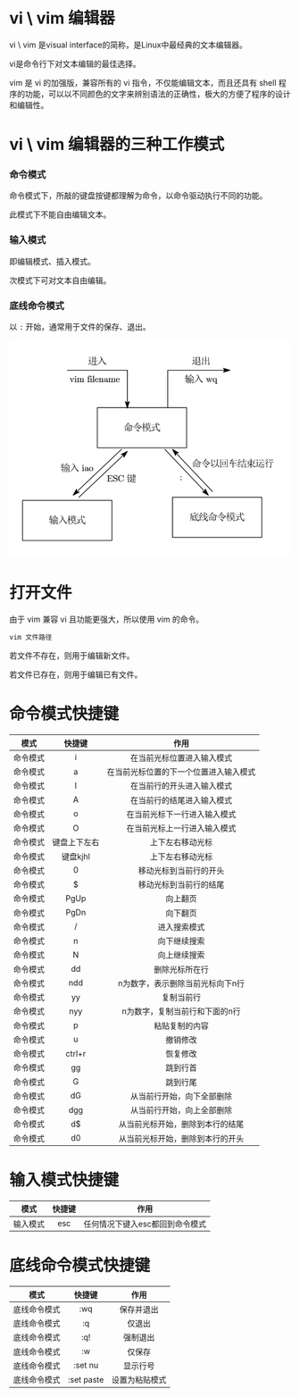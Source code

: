# vi \ vim 编辑器

vi \ vim 是visual interface的简称，是Linux中最经典的文本编辑器。

vi是命令行下对文本编辑的最佳选择。

vim 是 vi 的加强版，兼容所有的 vi 指令，不仅能编辑文本，而且还具有 shell 程序的功能，可以以不同颜色的文字来辨别语法的正确性，极大的方便了程序的设计和编辑性。

# vi \ vim 编辑器的三种工作模式

### 命令模式

命令模式下，所敲的键盘按键都理解为命令，以命令驱动执行不同的功能。

此模式下不能自由编辑文本。

### 输入模式

即编辑模式、插入模式。

次模式下可对文本自由编辑。

### 底线命令模式

以 `:` 开始，通常用于文件的保存、退出。

![](vim编辑器工作模式.svg)

# 打开文件

由于 vim 兼容 vi 且功能更强大，所以使用 vim 的命令。

```bash
vim 文件路径
```

若文件不存在，则用于编辑新文件。

若文件已存在，则用于编辑已有文件。

# 命令模式快捷键

|   模式   | 快捷键 |              作用               |
| :------: | :----: | :-----------------------------: |
| 命令模式 |   i    |   在当前光标位置进入输入模式    |
| 命令模式 |   a    | 在当前光标位置的下一个位置进入输入模式  |
| 命令模式 |   I    |   在当前行的开头进入输入模式    |
| 命令模式 |   A    |   在当前行的结尾进入输入模式    |
| 命令模式 |   o    |  在当前光标下一行进入输入模式   |
| 命令模式 |   O    |  在当前光标上一行进入输入模式   |
| 命令模式 |   键盘上下左右    |   上下左右移动光标    |
| 命令模式 |   键盘kjhl    | 上下左右移动光标  |
| 命令模式 |   0    |   移动光标到当前行的开头    |
| 命令模式 |   $    |   移动光标到当前行的结尾    |
| 命令模式 |   PgUp    |  向上翻页   |
| 命令模式 |   PgDn    |  向下翻页   |
| 命令模式 |  /   | 进入搜索模式 |
| 命令模式 |  n   | 向下继续搜索 |
| 命令模式 |  N   | 向上继续搜索 |
| 命令模式 |  dd   | 删除光标所在行 |
| 命令模式 |  ndd   | n为数字，表示删除当前光标向下n行 |
| 命令模式 |  yy   | 复制当前行 |
| 命令模式 |   nyy    |   n为数字，复制当前行和下面的n行    |
| 命令模式 |   p    | 粘贴复制的内容  |
| 命令模式 |   u    |   撤销修改    |
| 命令模式 |   ctrl+r    |   恢复修改    |
| 命令模式 |   gg    |  跳到行首   |
| 命令模式 |   G    |  跳到行尾   |
| 命令模式 |  dG   | 从当前行开始，向下全部删除 |
| 命令模式 |  dgg   | 从当前行开始，向上全部删除 |
| 命令模式 |  d$   | 从当前光标开始，删除到本行的结尾 |
| 命令模式 |  d0   | 从当前光标开始，删除到本行的开头 |

# 输入模式快捷键
|   模式   | 快捷键 |              作用               |
| :------: | :----: | :-----------------------------: |
| 输入模式 |  esc   | 任何情况下键入esc都回到命令模式 |

# 底线命令模式快捷键
|   模式   | 快捷键 |              作用               |
| :------: | :----: | :-----------------------------: |
| 底线命令模式 |  :wq   | 保存并退出 |
| 底线命令模式 |  :q   | 仅退出 |
| 底线命令模式 |  :q!   | 强制退出 |
| 底线命令模式 |  :w   | 仅保存 |
| 底线命令模式 |  :set nu   | 显示行号 |
| 底线命令模式 |  :set paste   | 设置为粘贴模式 |
